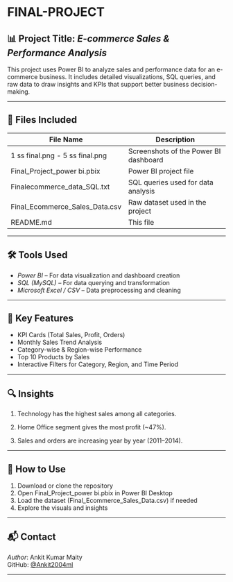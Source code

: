 # FINAL-PROJECT

## 📊 Project Title: *E-commerce Sales & Performance Analysis*

This project uses Power BI to analyze sales and performance data for an e-commerce business. It includes detailed visualizations, SQL queries, and raw data to draw insights and KPIs that support better business decision-making.

---

## 📁 Files Included

| File Name | Description |
|-----------|-------------|
| 1 ss final.png - 5 ss final.png | Screenshots of the Power BI dashboard |
| Final_Project_power bi.pbix | Power BI project file |
| Finalecommerce_data_SQL.txt | SQL queries used for data analysis |
| Final_Ecommerce_Sales_Data.csv | Raw dataset used in the project |
| README.md | This file |

---

## 🛠 Tools Used

- *Power BI* – For data visualization and dashboard creation  
- *SQL (MySQL)* – For data querying and transformation  
- *Microsoft Excel / CSV* – Data preprocessing and cleaning  

---

## 📌 Key Features

- KPI Cards (Total Sales, Profit, Orders)
- Monthly Sales Trend Analysis  
- Category-wise & Region-wise Performance  
- Top 10 Products by Sales  
- Interactive Filters for Category, Region, and Time Period  

---

## 🔍 Insights
1. Technology has the highest sales among all categories.

2. Home Office segment gives the most profit (~47%).

3. Sales and orders are increasing year by year (2011–2014).

---

## 🧠 How to Use

1. Download or clone the repository  
2. Open Final_Project_power bi.pbix in Power BI Desktop  
3. Load the dataset (Final_Ecommerce_Sales_Data.csv) if needed  
4. Explore the visuals and insights  

---

## 📬 Contact

*Author*: Ankit Kumar Maity  
GitHub: [@Ankit2004ml](https://github.com/Ankit2004ml)

---
